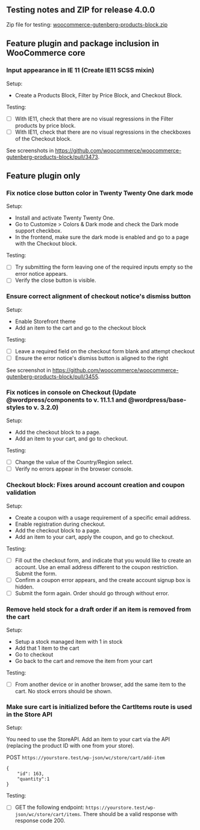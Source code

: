 ## Testing notes and ZIP for release 4.0.0

Zip file for testing: [woocommerce-gutenberg-products-block.zip](https://github.com/woocommerce/woocommerce-gutenberg-products-block/files/5597018/woocommerce-gutenberg-products-block.zip)

## Feature plugin and package inclusion in WooCommerce core

### Input appearance in IE 11 (Create IE11 SCSS mixin)

Setup:

* Create a Products Block, Filter by Price Block, and Checkout Block.

Testing:

- [ ] With IE11, check that there are no visual regressions in the Filter products by price block.
- [ ] With IE11, check that there are no visual regressions in the checkboxes of the Checkout block.

See screenshots in https://github.com/woocommerce/woocommerce-gutenberg-products-block/pull/3473.

## Feature plugin only

### Fix notice close button color in Twenty Twenty One dark mode

Setup:

* Install and activate Twenty Twenty One.
* Go to Customize > Colors & Dark mode and check the Dark mode support checkbox.
* In the frontend, make sure the dark mode is enabled and go to a page with the Checkout block.

Testing:

* [ ] Try submitting the form leaving one of the required inputs empty so the error notice appears.
* [ ] Verify the close button is visible.

### Ensure correct alignment of checkout notice's dismiss button

Setup:

* Enable Storefront theme
* Add an item to the cart and go to the checkout block

Testing:

* [ ] Leave a required field on the checkout form blank and attempt checkout
* [ ] Ensure the error notice's dismiss button is aligned to the right

See screenshot in https://github.com/woocommerce/woocommerce-gutenberg-products-block/pull/3455.

### Fix notices in console on Checkout (Update @wordpress/components to v. 11.1.1 and @wordpress/base-styles to v. 3.2.0)

Setup:

* Add the checkout block to a page. 
* Add an item to your cart, and go to checkout.

Testing:

* [ ] Change the value of the Country/Region select.
* [ ] Verify no errors appear in the browser console.

### Checkout block: Fixes around account creation and coupon validation

Setup:

* Create a coupon with a usage requirement of a specific email address.
* Enable registration during checkout.
* Add the checkout block to a page. 
* Add an item to your cart, apply the coupon, and go to checkout.

Testing:

* [ ] Fill out the checkout form, and indicate that you would like to create an account. Use an email address different to the coupon restriction. Submit the form.
* [ ] Confirm a coupon error appears, and the create account signup box is hidden.
* [ ] Submit the form again. Order should go through without error.

### Remove held stock for a draft order if an item is removed from the cart

Setup:

* Setup a stock managed item with 1 in stock
* Add that 1 item to the cart
* Go to checkout
* Go back to the cart and remove the item from your cart

Testing:

* [ ] From another device or in another browser, add the same item to the cart. No stock errors should be shown.

### Make sure cart is initialized before the CartItems route is used in the Store API

Setup:

You need to use the StoreAPI. Add an item to your cart via the API (replacing the product ID with one from your store).

POST `https://yourstore.test/wp-json/wc/store/cart/add-item`

```
{
	"id": 163,
	"quantity":1
}
```

Testing: 

* [ ] GET the following endpoint: `https://yourstore.test/wp-json/wc/store/cart/items`. There should be a valid response with response code 200.
